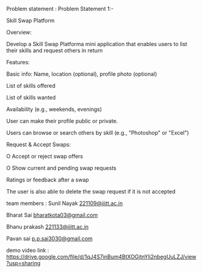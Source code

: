 Problem statement : 
          Problem Statement 1:-

Skill Swap Platform

Overview:

Develop a Skill Swap Platforma mini application that enables users to list their skills and request others in return

Features:

Basic info: Name, location (optional), profile photo (optional)

List of skills offered

List of skills wanted

Availability (e.g., weekends, evenings)

User can make their profile public or private.

Users can browse or search others by skill (e.g., "Photoshop" or "Excel")

Request & Accept Swaps:

O Accept or reject swap offers

O Show current and pending swap requests

Ratings or feedback after a swap

The user is also able to delete the swap request if it is not accepted


team members : 
Sunil Nayak 
221109@iiitt.ac.in

Bharat Sai bharatkota03@gmail.com

Bhanu prakash 
221133@iiitt.ac.in

Pavan sai p.p.sai3030@gmail.com


demo video link : https://drive.google.com/file/d/1qJ4S7inBum4BtXOGjtnYli2nbegUuLZJ/view?usp=sharing
